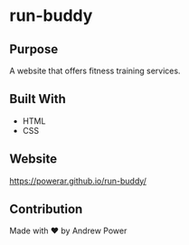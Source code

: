 # run-buddy

## Purpose
A website that offers fitness training services.

## Built With
* HTML
* CSS

## Website
https://powerar.github.io/run-buddy/

## Contribution
Made with ❤️ by Andrew Power
